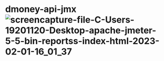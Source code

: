 # dmoney-api-jmx![screencapture-file-C-Users-19201120-Desktop-apache-jmeter-5-5-bin-reportss-index-html-2023-02-01-16_01_37](https://user-images.githubusercontent.com/123531000/216014172-58c0ab4b-a646-4413-a261-2cd24ed10fda.png)
